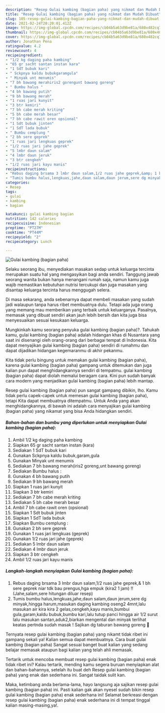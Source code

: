 ```yaml
---
description: "Resep Gulai kambing (bagian paha) yang nikmat dan Mudah Dibuat"
title: "Resep Gulai kambing (bagian paha) yang nikmat dan Mudah Dibuat"
slug: 105-resep-gulai-kambing-bagian-paha-yang-nikmat-dan-mudah-dibuat
date: 2021-02-24T20:20:01.412Z
image: https://img-global.cpcdn.com/recipes/cb04b5a63d9be81a/680x482cq70/gulai-kambing-bagian-paha-foto-resep-utama.jpg
thumbnail: https://img-global.cpcdn.com/recipes/cb04b5a63d9be81a/680x482cq70/gulai-kambing-bagian-paha-foto-resep-utama.jpg
cover: https://img-global.cpcdn.com/recipes/cb04b5a63d9be81a/680x482cq70/gulai-kambing-bagian-paha-foto-resep-utama.jpg
author: Jonathan Pena
ratingvalue: 4.2
reviewcount: 4
recipeingredient:
- "1/2 kg daging paha kambing"
- "65 gr sacht santan instan kara"
- "1 SdT bubuk kari"
- " Sckpnya kaldu bubukgaramgula"
- " Minyak unt menumis"
- "7 bh bawang merahiris2 gorengunt bawang goreng"
- " Bumbu halus "
- "4 bh bawang putih"
- "9 bh bawang merah"
- "1 ruas jari kunyit"
- "3 btr kemiri"
- "7 bh cabe merah kriting"
- "5 bh cabe merah besar"
- "7 bh cabe rawit oren opsional"
- "1 Sdt bubuk jinten"
- "1 SdT lada bubuk"
- " Bumbu cemplung "
- "2 bh sere geprek"
- "1 ruas jari lengkuas geprek"
- "1/2 ruas jari jahe geprek"
- "5 lmbr daun salam"
- "4 lmbr daun jeruk"
- "3 btr cengkeh"
- "1/2 ruas jari kayu manis"
recipeinstructions:
- "Rebus daging brsama 3 lmbr daun salam,1/2 ruas jahe geprek,&amp; 1 bh sere geprek niar tdk bau prengus,hga empuk (kira2 1 jam) !! (Jahe,salam,sere hitungan diluar resep)"
- "Tumis bumbu halus,lengkuas,jahe,daun salam,daun jerum,sere dg minyak,hingga harum,masukan daging kambing oseng2 4mnt,lalu masukan air kira kira 2 gelas,cengkeh,kayu manis,bumbui gula,garam,kaldu bubuk,bumbu kari,lalu tutup panci hingga air 1/2 surut lalu masukan santan,aduk2,biarkan mengental dan minyak terlihat keatas pertnda sudah masak ! Sajikan dg taburan bawang goreng 🥘"
categories:
- Resep
tags:
- gulai
- kambing
- bagian

katakunci: gulai kambing bagian 
nutrition: 142 calories
recipecuisine: Indonesian
preptime: "PT27M"
cooktime: "PT44M"
recipeyield: "2"
recipecategory: Lunch

---
```



![Gulai kambing (bagian paha)](https://img-global.cpcdn.com/recipes/cb04b5a63d9be81a/680x482cq70/gulai-kambing-bagian-paha-foto-resep-utama.jpg)

Selaku seorang ibu, menyediakan masakan sedap untuk keluarga tercinta merupakan suatu hal yang mengasyikan bagi anda sendiri. Tanggung jawab seorang  wanita bukan hanya menangani rumah saja, namun kamu juga wajib memastikan kebutuhan nutrisi tercukupi dan juga masakan yang disantap keluarga tercinta harus menggugah selera.

Di masa  sekarang, anda sebenarnya dapat membeli masakan yang sudah jadi walaupun tanpa harus ribet membuatnya dulu. Tetapi ada juga orang yang memang mau memberikan yang terbaik untuk keluarganya. Pasalnya, memasak yang dibuat sendiri akan jauh lebih bersih dan kita juga bisa menyesuaikan sesuai kesukaan keluarga. 



Mungkinkah kamu seorang penyuka gulai kambing (bagian paha)?. Tahukah kamu, gulai kambing (bagian paha) adalah hidangan khas di Nusantara yang saat ini disenangi oleh orang-orang dari berbagai tempat di Indonesia. Kita dapat menyajikan gulai kambing (bagian paha) sendiri di rumahmu dan dapat dijadikan hidangan kegemaranmu di akhir pekanmu.

Kita tidak perlu bingung untuk memakan gulai kambing (bagian paha), karena gulai kambing (bagian paha) gampang untuk ditemukan dan juga kalian pun dapat menghidangkannya sendiri di tempatmu. gulai kambing (bagian paha) dapat diolah memalui beragam cara. Kini pun sudah banyak cara modern yang menjadikan gulai kambing (bagian paha) lebih mantap.

Resep gulai kambing (bagian paha) pun sangat gampang dibikin, lho. Kamu tidak perlu capek-capek untuk memesan gulai kambing (bagian paha), tetapi Kita dapat membuatnya ditempatmu. Untuk Anda yang akan menghidangkannya, di bawah ini adalah cara menyajikan gulai kambing (bagian paha) yang nikamat yang bisa Anda hidangkan sendiri.

<!--inarticleads1-->

##### Bahan-bahan dan bumbu yang diperlukan untuk menyiapkan Gulai kambing (bagian paha):

1. Ambil 1/2 kg daging paha kambing
1. Siapkan 65 gr sacht santan instan (kara)
1. Sediakan 1 SdT bubuk kari
1. Gunakan  Sckpnya kaldu bubuk,garam,gula
1. Gunakan  Minyak unt menumis
1. Sediakan 7 bh bawang merah(iris2 goreng,unt bawang goreng)
1. Sediakan  Bumbu halus :
1. Gunakan 4 bh bawang putih
1. Sediakan 9 bh bawang merah
1. Siapkan 1 ruas jari kunyit
1. Siapkan 3 btr kemiri
1. Sediakan 7 bh cabe merah kriting
1. Sediakan 5 bh cabe merah besar
1. Ambil 7 bh cabe rawit oren (opsional)
1. Siapkan 1 Sdt bubuk jinten
1. Siapkan 1 SdT lada bubuk
1. Siapkan  Bumbu cemplung :
1. Gunakan 2 bh sere geprek
1. Gunakan 1 ruas jari lengkuas (geprek)
1. Gunakan 1/2 ruas jari jahe (geprek)
1. Sediakan 5 lmbr daun salam
1. Sediakan 4 lmbr daun jeruk
1. Siapkan 3 btr cengkeh
1. Ambil 1/2 ruas jari kayu manis




<!--inarticleads2-->

##### Langkah-langkah menyiapkan Gulai kambing (bagian paha):

1. Rebus daging brsama 3 lmbr daun salam,1/2 ruas jahe geprek,&amp; 1 bh sere geprek niar tdk bau prengus,hga empuk (kira2 1 jam) !! (Jahe,salam,sere hitungan diluar resep)
1. Tumis bumbu halus,lengkuas,jahe,daun salam,daun jerum,sere dg minyak,hingga harum,masukan daging kambing oseng2 4mnt,lalu masukan air kira kira 2 gelas,cengkeh,kayu manis,bumbui gula,garam,kaldu bubuk,bumbu kari,lalu tutup panci hingga air 1/2 surut lalu masukan santan,aduk2,biarkan mengental dan minyak terlihat keatas pertnda sudah masak ! Sajikan dg taburan bawang goreng 🥘




Ternyata resep gulai kambing (bagian paha) yang nikamt tidak ribet ini gampang sekali ya! Kalian semua dapat membuatnya. Cara buat gulai kambing (bagian paha) Sangat sesuai banget buat kalian yang sedang belajar memasak ataupun bagi kalian yang telah ahli memasak.

Tertarik untuk mencoba membuat resep gulai kambing (bagian paha) enak tidak ribet ini? Kalau tertarik, mending kamu segera buruan menyiapkan alat dan bahan-bahannya, setelah itu buat deh Resep gulai kambing (bagian paha) yang enak dan sederhana ini. Sangat taidak sulit kan. 

Maka, ketimbang anda berlama-lama, hayo langsung aja sajikan resep gulai kambing (bagian paha) ini. Pasti kalian gak akan nyesel sudah bikin resep gulai kambing (bagian paha) enak sederhana ini! Selamat berkreasi dengan resep gulai kambing (bagian paha) enak sederhana ini di tempat tinggal kalian masing-masing,ya!.

